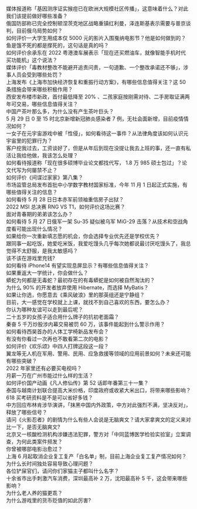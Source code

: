 媒体报道称「基因测序证实猴痘已在欧洲大规模社区传播」，这意味着什么？对此我们该提前做好哪些准备？  
俄国防部称已完全控制顿涅茨克地区战略重镇红利曼，泽连斯基表示需要与普京谈判，目前俄乌局势如何？  
如何评价一大学生用成本仅 5000 元的影片入围戛纳电影节？他是如何做到的？  
鱼是饿不死的都是撑死的，这句话是真的吗？  
如何评价余承东在 2022 粤港澳车展表示「现在还买燃油车，就像智能手机时代买功能机」这个说法？  
媒体评价「毒教材整改不能避开追责问责，一句道歉、一个整改承诺还不够」，涉事人员会受到哪些处罚？  
上海发布《上海市加快经济恢复和重振行动方案》，有哪些信息值得关注？这 50 条措施会带来哪些积极作用？  
西安发布楼市新政，首付最低降至 20% 、二孩家庭按刚需对待、二手房取证满两年可交易，哪些信息值得关注？  
中国产茶叶那么多，为什么没有产生茶叶巨头？  
5 月 29 日 0 至 15 时北京新增新冠肺炎感染者 7 例，无社会面新增，目前疫情情况如何？  
一女子在元宇宙游戏中被「性侵」，如何看待这一事件？从法律角度该如何认识元宇宙里的犯罪行为？  
客户挖我过去，工资谈好了，但是从年后到现在没提让我去上班的事，还一直有私活让我给他做，我该怎么处理？  
如何看待报道称「现在很多硕博毕业论文都找代写， 1.8 万 985 硕士包过」？论文代写为何屡禁不止？  
如何评价《间谍过家家》第八集？  
市场监管总局发布首批中小学数字教材国家标准，今年 11 月 1 日起正式实施，有哪些值得关注的信息？  
如何看待 5 月 28 日日本赤军前领袖重信房子出狱？  
2022 MSI 总决赛 RNG VS T1，如何评价这场比赛？  
面对青春期的弟弟该怎么办？  
如何看待 5 月 27 日俄军一架 Su-35 疑似被乌军 MiG-29 击落？从技术和空战角度看可能出现什么情况？  
如果给你一次重新填志愿的机会，你会选择专业优先还是学校优先？  
跟同事一起吃饭，她爱吃米饭，我爱吃馒头几乎每次她都说最讨厌吃馒头了，我总觉得不太舒服，是我太敏感吗？  
该不该在游戏里充钱?  
如何看待 iPhone14 有望实现息屏显示？有哪些信息值得关注？  
如果重返大一学统计，你会做什么？  
蟒蛇为何都是无毒蛇？最初存在的有毒蟒蛇是如何被自然淘汰的？  
为什么 90% 的开发者放弃使用 Hibernate，而选择 MyBatis？  
如果让你选，你愿意去《乘风破浪》里的那英组还是宁静组？  
目前，大一感觉在学校就上上课，就找不到自己喜欢的东西，要怎么办？  
你认为哪种友谊可以走到最后呢？  
二十五岁的女孩子适合用什么牌子的抗初老面霜？  
秦奋 5 千万炒股涉内幕交易被罚 60 万，该事件能起到什么警示作用？  
如何看待西昊首办的人体工学椅新品发布会？  
有没有你看过一次再也不敢看第二次的电影？  
如何评价《欢乐颂》中四人打牌这段这一段？  
翼龙等无人机在军用、警用、民用、应急救援等领域的应用前景如何？未来还可能有哪些突破？  
2022 年家里还有必要买电视吗？  
月薪一万在广州市能过什么样的生活？  
如何评价国产动画《凡人修仙传》第 52 话即年番第三十一集？  
泰国与越南计划联合提高大米价格，印度政府或收紧大米出口，将带来哪些影响？  
618 买考研资料是不是可以省好多钱？  
中方回应布林肯涉华演讲，「抹黑中国内外政策，中方对此强烈不满，坚决反对」，释放了哪些信号？  
请问《火影忍者》的剧情为什么有些人会说是无脑爽文？请大家拿爽文的定义来对比一下，是否无脑爽文?  
北京又一核酸检测机构涉嫌违法犯罪，警方对「中同蓝博医学检验实验室」立案调查，为何此类案件频发？  
你曾被哪部电影治愈过？  
上海 6 月起取消企业复工复产「白名单」制，目前上海企业复工复产情况如何？  
为什么长时间独处容易导致心理问题？  
各位铲屎官们，请问你们家猫主子都叫什么名字？  
十余省市出手刺激汽车消费，深圳最高补 2 万，沈阳最高补 5 千，这会带来哪些影响？  
为什么老人养的猫更乖？  
为什么游戏里的货币贬值的如此厉害?  
